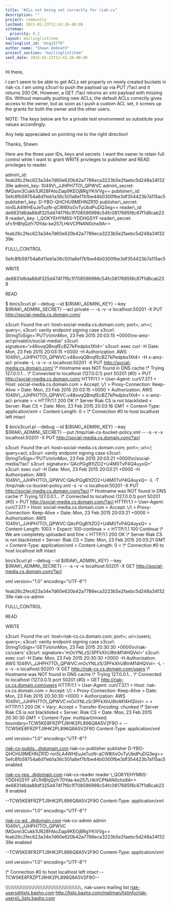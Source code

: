 ```yaml
---
title: "ACLs not being set correctly for riak-cs"
description: ""
project: community
lastmod: 2015-02-23T12:42:26-08:00
sitemap:
  priority: 0.2
layout: mailinglistitem
mailinglist_id: "msg15779"
author_name: "Shawn Debnath"
project_section: "mailinglistitem"
sent_date: 2015-02-23T12:42:26-08:00
---
```



Hi there,

I can't seem to be able to get ACLs set properly on newly created buckets in 
riak-cs. I am using s3curl to push the payload up via PUT /?acl and it returns 
200 OK. However, a GET /?acl returns an xml payload with missing IDs. Without 
manually pushing new ACLs, the default ACLs correctly gives access to the 
owner, but as soon as I push a custom ACL set, it screws up the grants for both 
the owner and the other users.

NOTE: The keys below are for a private test environment so substitute your 
values accordingly.

Any help appreciated on pointing me to the right direction!

Thanks,
Shawn



Here are the three user IDs, keys and secrets. I want the owner to retain full 
control while I want to grant WRITE privileges to publisher and READ privileges 
to reader.


 admin\\_id: feab26c2fec623a34e7d60e620b42a7786eca3223b5e2faebc5d248a34f3239e
 admin\\_key: 1049V\\_JJHPH7TO\\_QPWVC
 admin\\_secret: lMQsnn3Cukk1UR28FAtoZiap9KEOjBRgYKiVVg==
 publisher\\_id: 
5efc8fb59754a6d11eb1a36c501a8ef7b1be44b0300fbe3df354423b7a115ac5
 publisher\\_key: D-YBO-QHCHU9MEHNZR1D
 publisher\\_secret: nin5LA4WHEuJeTuzN-qCWBXsOvTyUbdPuDQ3eg==
 reader\\_id: de6831d6da88df325d474f7f6c1f708596998c54fc0817685f8c67f1d8cab239
 reader\\_key: \\_QOKYEHYM6S-YDDHGSYF
 reader\\_secret: sFc1HBhjQzfr70Yda-ke257LHkVCPNAN0chs9A==



feab26c2fec623a34e7d60e620b42a7786eca3223b5e2faebc5d248a34f3239e

FULL\\_CONTROL



5efc8fb59754a6d11eb1a36c501a8ef7b1be44b0300fbe3df354423b7a115ac5

WRITE



de6831d6da88df325d474f7f6c1f708596998c54fc0817685f8c67f1d8cab239

READ




$ bin/s3curl.pl --debug --id ${RIAK\\_ADMIN\\_KEY} --key ${RIAK\\_ADMIN\\_SECRET} --acl 
private -- -s -v -x localhost:50201 -X PUT http://social-media.cs.domain.com/

s3curl: Found the url: host=social-media.cs.domain.com; port=; uri=/; query=;
s3curl: vanity endpoint signing case
s3curl: StringToSign='PUT\\n\\n\\nMon, 23 Feb 2015 20:03:15 
+0000\\nx-amz-acl:private\\n/social-media/'
s3curl: signature='v48ovqQBnqfEcBZ7kPedpbs1Xt4='
s3curl: exec curl -H Date: Mon, 23 Feb 2015 20:03:15 +0000 -H Authorization: 
AWS 1049V\\_JJHPH7TO\\_QPWVC:v48ovqQBnqfEcBZ7kPedpbs1Xt4= -H x-amz-acl: private -L 
-s -v -x localhost:50201 -X PUT http://social-media.cs.domain.com/
\\* Hostname was NOT found in DNS cache
\\* Trying 127.0.0.1...
\\* Connected to localhost (127.0.0.1) port 50201 (#0)
&gt; PUT http://social-media.cs.domain.com/ HTTP/1.1
&gt; User-Agent: curl/7.37.1
&gt; Host: social-media.cs.domain.com
&gt; Accept: \\*/\\*
&gt; Proxy-Connection: Keep-Alive
&gt; Date: Mon, 23 Feb 2015 20:03:15 +0000
&gt; Authorization: AWS 1049V\\_JJHPH7TO\\_QPWVC:v48ovqQBnqfEcBZ7kPedpbs1Xt4=
&gt; x-amz-acl: private
&gt;
&lt; HTTP/1.1 200 OK
\\* Server Riak CS is not blacklisted
&lt; Server: Riak CS
&lt; Date: Mon, 23 Feb 2015 20:03:16 GMT
&lt; Content-Type: application/xml
&lt; Content-Length: 0
&lt;
\\* Connection #0 to host localhost left intact



$ bin/s3curl.pl --debug --id ${RIAK\\_ADMIN\\_KEY} --key ${RIAK\\_ADMIN\\_SECRET} 
--put /tmp/riak-cs-bucket-policy.xml -- -s -v -x localhost:50201 -X PUT 
http://social-media.cs.domain.com/?acl

s3curl: Found the url: host=social-media.cs.domain.com; port=; uri=/; query=acl;
s3curl: vanity endpoint signing case
s3curl: StringToSign='PUT\\n\\n\\nMon, 23 Feb 2015 20:03:21 
+0000\\n/social-media/?acl'
s3curl: signature='QAcPGgB1tZO2+U4M0TvP4Q4uyxQ='
s3curl: exec curl -H Date: Mon, 23 Feb 2015 20:03:21 +0000 -H Authorization: 
AWS 1049V\\_JJHPH7TO\\_QPWVC:QAcPGgB1tZO2+U4M0TvP4Q4uyxQ= -L -T 
/tmp/riak-cs-bucket-policy.xml -s -v -x localhost:50201 -X PUT 
http://social-media.cs.domain.com/?acl
\\* Hostname was NOT found in DNS cache
\\* Trying 127.0.0.1...
\\* Connected to localhost (127.0.0.1) port 50201 (#0)
&gt; PUT http://social-media.cs.domain.com/?acl HTTP/1.1
&gt; User-Agent: curl/7.37.1
&gt; Host: social-media.cs.domain.com
&gt; Accept: \\*/\\*
&gt; Proxy-Connection: Keep-Alive
&gt; Date: Mon, 23 Feb 2015 20:03:21 +0000
&gt; Authorization: AWS 1049V\\_JJHPH7TO\\_QPWVC:QAcPGgB1tZO2+U4M0TvP4Q4uyxQ=
&gt; Content-Length: 1003
&gt; Expect: 100-continue
&gt;
&lt; HTTP/1.1 100 Continue
\\* We are completely uploaded and fine
&lt; HTTP/1.1 200 OK
\\* Server Riak CS is not blacklisted
&lt; Server: Riak CS
&lt; Date: Mon, 23 Feb 2015 20:03:21 GMT
&lt; Content-Type: application/xml
&lt; Content-Length: 0
&lt;
\\* Connection #0 to host localhost left intact



bin/s3curl.pl --debug --id ${RIAK\\_ADMIN\\_KEY} --key ${RIAK\\_ADMIN\\_SECRET} -- -s 
-v -x localhost:50201 -X GET http://social-media.cs.domain.com/?acl

xml version="1.0" encoding="UTF-8"?


feab26c2fec623a34e7d60e620b42a7786eca3223b5e2faebc5d248a34f3239e
riak-cs-admin







FULL\\_CONTROL






READ






WRITE




s3curl: Found the url: host=riak-cs.cs.domain.com; port=; uri=/users; query=;
s3curl: vanity endpoint signing case
s3curl: StringToSign='GET\\n\\n\\nMon, 23 Feb 2015 20:30:30 +0000\\n/riak-cs/users'
s3curl: signature='mOcYNLzS/3PFkXhU8tnM14HQVoI='
s3curl: exec curl -H Date: Mon, 23 Feb 2015 20:30:30 +0000 -H Authorization: 
AWS 1049V\\_JJHPH7TO\\_QPWVC:mOcYNLzS/3PFkXhU8tnM14HQVoI= -L -s -v -x 
localhost:50201 -X GET http://riak-cs.cs.domain.com/users
\\* Hostname was NOT found in DNS cache
\\* Trying 127.0.0.1...
\\* Connected to localhost (127.0.0.1) port 50201 (#0)
&gt; GET http://riak-cs.cs.domain.com/users HTTP/1.1
&gt; User-Agent: curl/7.37.1
&gt; Host: riak-cs.cs.domain.com
&gt; Accept: \\*/\\*
&gt; Proxy-Connection: Keep-Alive
&gt; Date: Mon, 23 Feb 2015 20:30:30 +0000
&gt; Authorization: AWS 1049V\\_JJHPH7TO\\_QPWVC:mOcYNLzS/3PFkXhU8tnM14HQVoI=
&gt;
&lt; HTTP/1.1 200 OK
&lt; Vary: Accept
&lt; Transfer-Encoding: chunked
\\* Server Riak CS is not blacklisted
&lt; Server: Riak CS
&lt; Date: Mon, 23 Feb 2015 20:30:30 GMT
&lt; Content-Type: multipart/mixed; boundary=TCW5KE8FRZPTJ9HK2PL896Q8A5V2F9O
&lt;
--TCW5KE8FRZPTJ9HK2PL896Q8A5V2F9O
Content-Type: application/xml


xml version="1.0" encoding="UTF-8"?


riak-cs-publis...@domain.com
riak-cs-publisher
publisher
D-YBO-QHCHU9MEHNZR1D
nin5LA4WHEuJeTuzN-qCWBXsOvTyUbdPuDQ3eg==
5efc8fb59754a6d11eb1a36c501a8ef7b1be44b0300fbe3df354423b7a115ac5
enabled


riak-cs-rea...@domain.com
riak-cs-reader
reader
\\_QOKYEHYM6S-YDDHGSYF
sFc1HBhjQzfr70Yda-ke257LHkVCPNAN0chs9A==
de6831d6da88df325d474f7f6c1f708596998c54fc0817685f8c67f1d8cab239
enabled


--TCW5KE8FRZPTJ9HK2PL896Q8A5V2F9O
Content-Type: application/xml


xml version="1.0" encoding="UTF-8"?


riak-cs-ad...@domain.com
riak-cs-admin
admin
1049V\\_JJHPH7TO\\_QPWVC
lMQsnn3Cukk1UR28FAtoZiap9KEOjBRgYKiVVg==
feab26c2fec623a34e7d60e620b42a7786eca3223b5e2faebc5d248a34f3239e
enabled


--TCW5KE8FRZPTJ9HK2PL896Q8A5V2F9O
Content-Type: application/xml


xml version="1.0" encoding="UTF-8"?

\\* Connection #0 to host localhost left intact
--TCW5KE8FRZPTJ9HK2PL896Q8A5V2F9O--

\\_\\_\\_\\_\\_\\_\\_\\_\\_\\_\\_\\_\\_\\_\\_\\_\\_\\_\\_\\_\\_\\_\\_\\_\\_\\_\\_\\_\\_\\_\\_\\_\\_\\_\\_\\_\\_\\_\\_\\_\\_\\_\\_\\_\\_\\_\\_
riak-users mailing list
riak-users@lists.basho.com
http://lists.basho.com/mailman/listinfo/riak-users\\_lists.basho.com


